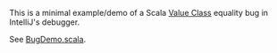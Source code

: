 This is a minimal example/demo of a Scala [Value Class](https://docs.scala-lang.org/overviews/core/value-classes.html) equality bug in IntelliJ's debugger.

See [BugDemo.scala](src/main/scala/BugDemo.scala).